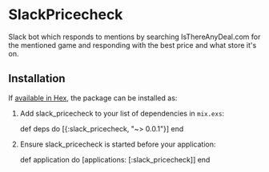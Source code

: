 # SlackPricecheck

Slack bot which responds to mentions by searching IsThereAnyDeal.com for the mentioned game and responding with the best price and what store it's on.

## Installation

If [available in Hex](https://hex.pm/docs/publish), the package can be installed as:

  1. Add slack_pricecheck to your list of dependencies in `mix.exs`:

        def deps do
          [{:slack_pricecheck, "~> 0.0.1"}]
        end

  2. Ensure slack_pricecheck is started before your application:

        def application do
          [applications: [:slack_pricecheck]]
        end

